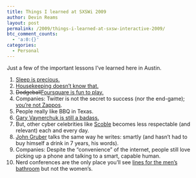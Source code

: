 ```yaml
---
title: Things I learned at SXSWi 2009
author: Devin Reams
layout: post
permalink: /2009/things-i-learned-at-sxsw-interactive-2009/
btc_comment_counts:
  - 'a:0:{}'
categories:
  - Personal
---
```

Just a few of the important lessons I&#8217;ve learned here in Austin.

1.  [Sleep is precious.][1]
2.  [Housekeeping doesn&#8217;t know that.][2]
3.  <strike>Dodgeball</strike>[Foursquare is fun to play.][3]
4.  Companies: Twitter is not the secret to success (nor the end-game); [you&#8217;re not Zappos][4].
5.  People really like BBQ in Texas.
6.  [Gary Vaynerchuk is still a badass.][5]
7.  But, other cyber celebrities like [Scoble][6] becomes less respectable (and relevant) each and every day.
8.  [John Gruber][7] talks the same way he writes: smartly (and hasn&#8217;t had to buy himself a drink in 7 years, his words).
9.  Companies: Despite the &#8220;convenience&#8221; of the internet, people still love picking up a phone and talking to a smart, capable human.
10. Nerd conferences are the only place you&#8217;ll see [lines for the men&#8217;s bathroom][8] but not the women&#8217;s.

 [1]: https://twitter.com/devinreams/status/1332019417
 [2]: https://twitter.com/devinreams/status/1336276898
 [3]: http://playfoursquare.com
 [4]: http://twitter.zappos.com/
 [5]: http://garyvaynerchuk.com/
 [6]: http://scobleizer.com/
 [7]: http://daringfireball.net/
 [8]: https://twitter.com/alexkingorg/status/1330409004